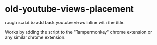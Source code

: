 # old-youtube-views-placement
rough script to add back youtube views inline with the title.

Works by adding the script to the "Tampermonkey" chrome extension or any similar chrome extension.
